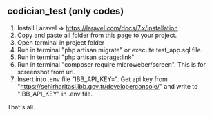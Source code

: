 ## codician_test (only codes)
1. Install Laravel => https://laravel.com/docs/7.x/installation
2. Copy and paste all folder from this page to your project.
3. Open terminal in project folder
4. Run in terminal "php artisan migrate" or execute test_app.sql file.
5. Run in terminal "php artisan storage:link"
6. Run in terminal "composer require microweber/screen". This is for screenshot from url.
7. Insert into .env file "IBB_API_KEY=". Get api key from "https://sehirharitasi.ibb.gov.tr/developerconsole/" and write to "IBB_API_KEY" in .env file.

That's all.
